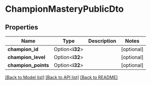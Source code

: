 # ChampionMasteryPublicDto

## Properties

Name | Type | Description | Notes
------------ | ------------- | ------------- | -------------
**champion_id** | Option<**i32**> |  | [optional]
**champion_level** | Option<**i32**> |  | [optional]
**champion_points** | Option<**i32**> |  | [optional]

[[Back to Model list]](../README.md#documentation-for-models) [[Back to API list]](../README.md#documentation-for-api-endpoints) [[Back to README]](../README.md)


